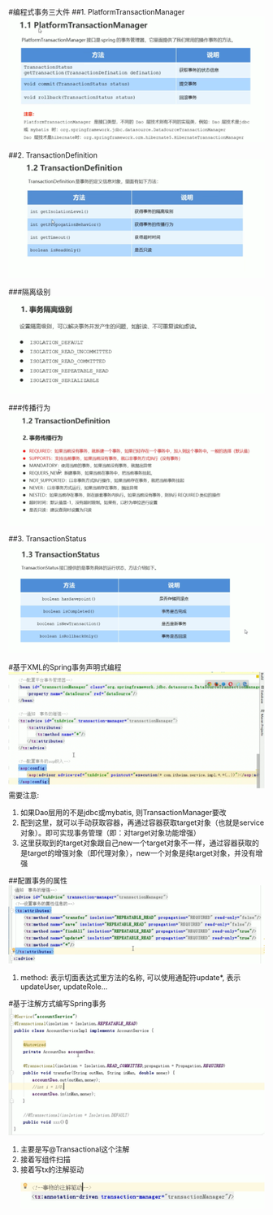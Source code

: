 #编程式事务三大件
##1. PlatformTransactionManager
![img_4.png](img_4.png)

##2. TransactionDefinition
![img.png](img.png)

###隔离级别
![img_1.png](img_1.png)

###传播行为
![img_2.png](img_2.png)


##3. TransactionStatus
![img_3.png](img_3.png)



#基于XML的Spring事务声明式编程
![img_5.png](img_5.png)
需要注意:
1. 如果Dao层用的不是jdbc或mybatis, 则TransactionManager要改
2. 配到这里，就可以手动获取容器，再通过容器获取target对象（也就是service对象）。即可实现事务管理（即：对target对象功能增强）
3. 这里获取到的target对象跟自己new一个target对象不一样，通过容器获取的是target的增强对象（即代理对象），new一个对象是纯target对象，并没有增强

##配置事务的属性
![img_7.png](img_7.png)
1. method: 表示切面表达式里方法的名称, 可以使用通配符update*, 表示updateUser, updateRole...


#基于注解方式编写Spring事务
![img_8.png](img_8.png)
1. 主要是写@Transactional这个注解
2. 接着写组件扫描
3. 接着写tx的注解驱动
![img_9.png](img_9.png)

